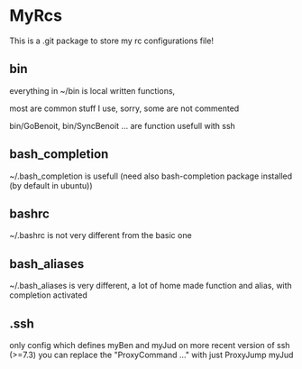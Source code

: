 # MyRcs


This is a .git package to store my rc configurations file!

bin
---

everything in ~/bin is local written functions,

most are common stuff I use, sorry, some are not commented

bin/GoBenoit, bin/SyncBenoit ... are function usefull with ssh


bash_completion
--------------

~/.bash_completion is usefull (need also bash-completion package installed (by default in ubuntu))

bashrc
------

~/.bashrc is not very different from the basic one

bash_aliases
------------

~/.bash_aliases is very different, a lot of home made function and alias, with completion activated

.ssh
----
only config which defines myBen and myJud
on more recent version of ssh (>=7.3)
you can replace the "ProxyCommand ..."
with just
ProxyJump myJud


